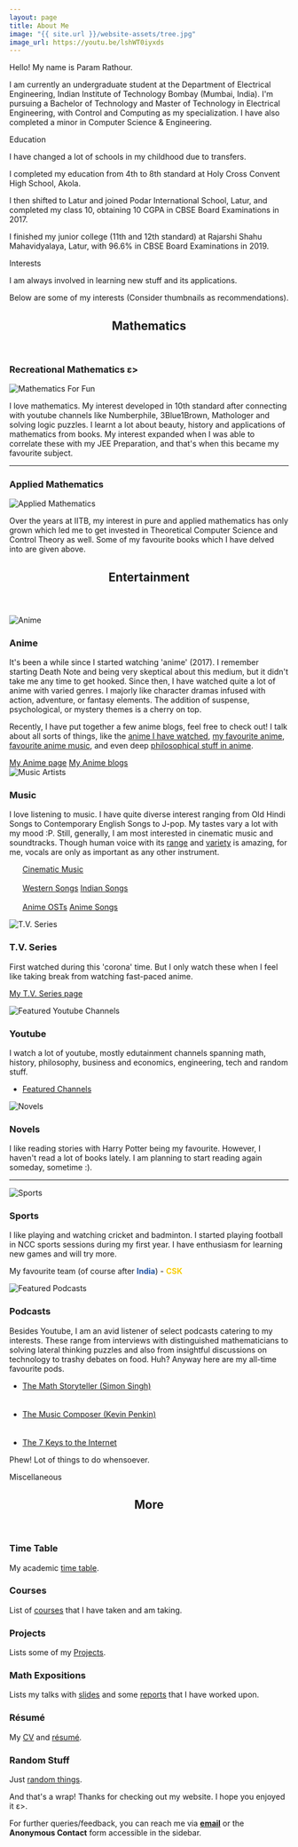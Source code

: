 ```yaml
---
layout: page
title: About Me
image: "{{ site.url }}/website-assets/tree.jpg"
image_url: https://youtu.be/lshWT0iyxds
---
```


Hello! My name is Param Rathour.

I am currently an undergraduate student at the Department of Electrical Engineering, Indian Institute of Technology Bombay (Mumbai, India). I'm pursuing a Bachelor of Technology and Master of Technology in Electrical Engineering, with Control and Computing as my specialization. I have also completed a minor in Computer Science & Engineering.

<buttona class="accordion">Education</buttona>
<div class="panel">
    <p></p>
I have changed a lot of schools in my childhood due to transfers.

I completed my education from 4th to 8th standard at Holy Cross Convent High School, Akola.

I then shifted to Latur and joined Podar International School, Latur, and completed my class 10, obtaining 10 CGPA in CBSE Board Examinations in 2017.

I finished my junior college (11th and 12th standard) at Rajarshi Shahu Mahavidyalaya, Latur, with 96.6% in CBSE Board Examinations in 2019.
</div>
<p></p>
<buttona class="accordion">Interests</buttona>
<div class="panel">
    <p></p>
I am always involved in learning new stuff and its applications.

Below are some of my interests (Consider thumbnails as recommendations).
<!-- Section -->
<section>
    <header class="major">
        <p></p>
        <h2>Mathematics</h2>
    </header>
        <h3>Recreational Mathematics ε></h3>
            <span class="image main"><img src="{{ site.url }}/website-assets/mathematics-for-fun.jpg" alt="Mathematics For Fun" /></span>
            <p>I love mathematics. My interest developed in 10th standard after connecting with youtube channels like Numberphile, 3Blue1Brown, Mathologer and solving logic puzzles. I learnt a lot about beauty, history and applications of mathematics from books. My interest expanded when I was able to correlate these with my JEE Preparation, and that's when this became my favourite subject.</p>
        <hr class="major" />
        <h3>Applied Mathematics</h3>
            <span class="image main"><img src="{{ site.url }}/website-assets/applied-mathematics.jpg" alt="Applied Mathematics" /></span>
            <p>Over the years at IITB, my interest in pure and applied mathematics has only grown which led me to get invested in Theoretical Computer Science and Control Theory as well. Some of my favourite books which I have delved into are given above.</p>
</section>

<!-- Section -->
<section>
    <header class="major">
        <h2>Entertainment</h2>
    </header>
    <div class="posts">
        <article>
            <span href="https://www.youtube.com/channel/UCUUYiPd9TKE62mUn-lJ29AQ" class="image main"><img src="{{ site.url }}/website-assets/anime.jpg" alt="Anime" /></span>
            <h3>Anime</h3>
            <p>It's been a while since I started watching 'anime' (2017). I remember starting Death Note and being very skeptical about this medium, but it didn't take me any time to get hooked.
            <!-- Action, Adventure, Comedy, Drama, Fantasy, Gore, Historical, Horror, Miltary, Mystery, Psychological, Romance, School, Sci-fi, Slice of Life, Sports, Supernatural, Time Travel, Thriller or Tragedy; I have watched them all :D -->
            Since then, I have watched quite a lot of anime with varied genres. I majorly like character dramas infused with action, adventure, or fantasy elements. The addition of suspense, psychological, or mystery themes is a cherry on top.</p>
            <p>Recently, I have put together a few anime blogs, feel free to check out! I talk about all sorts of things, like the <a href="/blog/anime-timeline"> anime I have watched</a>, <a href="blog/hunter-hunter-little-things">my favourite anime</a>, <a href="/blog/anime-soundtracks">favourite anime music</a>, and even deep <a href="blog/philosophy-in-anime">philosophical stuff in anime</a>.</p>
            <a href="/anime" class="button">My Anime page</a>
            <a href="/blog/tags/anime" class="button">My Anime blogs</a>
        </article>
        <article>
            <span class="image main"><img src="{{ site.url }}/website-assets/music.jpg" alt="Music Artists" /></span>
            <h3>Music</h3>
            <p>I love listening to music. I have quite diverse interest ranging from Old Hindi Songs to Contemporary English Songs to J-pop. My tastes vary a lot with my mood :P. Still, generally, I am most interested in cinematic music and soundtracks. Though human voice with its <a href="https://youtu.be/oCrVXdkBCeg">range</a> and <a href="https://youtu.be/2rjbtsX7twc">variety</a> is amazing, for me, vocals are only as important as any other instrument.</p>
            <ul>
                <!-- <li><a href="https://youtu.be/o-ONVkhJVSA">G Minor Bach (Arr. Luo Ni)</a></li>
                <li><a href="https://youtu.be/HEf_xrgmuRI">The Wolf And The Moon by BrunuhVille</a></li>
                <li><a href="https://youtu.be/qR6dzwQahOM">L's Theme</a></li>
                <li><a href="https://youtu.be/l2kwie-gs2o">Trisha's Lullaby</a></li>
                <li><a href="https://youtu.be/xc74Bm__cP8">Only I am missing</a></li>
                <li><a href="https://youtu.be/9Pf3hkYR9T0">Someday (Believe me) by Abo Takeshi</a></li>
                <li><a href="https://youtu.be/VqrCeNjxC-c">Deeply Fast</a></li>
                <li><a href="https://youtu.be/Z4R42NALDy8">To Give a Marionette Life</a></li> -->
                <a href="/cinematic-music" class="button">Cinematic Music</a>
                <br><br>
                <a href="/western-songs" class="button">Western Songs</a>
                <a href="/indian-songs" class="button">Indian Songs</a>
                <br><br>
                <a href="/anime-osts" class="button">Anime OSTs</a>
                <a href="/anime-songs" class="button">Anime Songs</a>
            </ul>
        </article>
        <article>
            <span class="image main"><img src="{{ site.url }}/website-assets/tv-series.jpg" alt="T.V. Series" /></span>
            <h3>T.V. Series</h3>
            <p>First watched during this 'corona' time. But I only watch these when I feel like taking break from watching fast-paced anime.</p>
            <a href="https://www.serializd.com/user/wrath" class="button">My T.V. Series page</a>
            <p></p>
        </article>
        <article>
            <span href="https://www.youtube.com/@TheTaxiDriver1729/channels" class="image main"><img src="{{ site.url }}/website-assets/youtube.jpg" alt="Featured Youtube Channels" /></span>
            <h3>Youtube</h3>
            <p>I watch a lot of youtube, mostly edutainment channels spanning math, history, philosophy, business and economics, engineering, tech and random stuff.</p>
            <ul class="actions">
                <li><a href="https://www.youtube.com/@TheTaxiDriver1729/channels" class="button">Featured Channels</a></li>
            </ul>
        </article>
        <article>
            <span class="image main"><img src="{{ site.url }}/website-assets/novels.jpg" alt="Novels" /></span>
            <h3>Novels</h3>
            <p>I like reading stories with Harry Potter being my favourite. However, I haven't read a lot of books lately. I am planning to start reading again someday, sometime :).</p>
            <hr>
            <a class="image"><img src="{{ site.url }}/website-assets/sports.png" alt="Sports" /></a>
            <h3>Sports</h3>
            <p>I like playing and watching cricket and badminton.
            I started playing football in NCC sports sessions during my first year. I have enthusiasm for learning new games and will try more.</p>
            <p>My favourite team (of course after <b style="color:rgb(34, 85, 164);">India</b>) - <b class="noinversion" style="color:rgb(249,205,5);">CSK</b></p>
        </article>
        <article>
            <span href="https://youtube.com/playlist?list=PLH2AOVeIaWFmnXrXQ_UhKVy9Zp0RtRMm5" class="image main"><img src="{{ site.url }}/website-assets/podcasts.jpg" alt="Featured Podcasts" /></span>
            <h3>Podcasts</h3>
            <p>Besides Youtube, I am an avid listener of select podcasts catering to my interests. These range from interviews with distinguished mathematicians to solving lateral thinking puzzles and also from insightful discussions on technology to trashy debates on food. Huh? Anyway here are my all-time favourite pods.</p>
            <ul class="actions">
                <li><a href="https://youtu.be/kOttzKC33Vk" class="button">The Math Storyteller (Simon Singh)</a></li>
                <br><br>
                <li><a href="https://youtu.be/srdgNtMhrj4" class="button">The Music Composer (Kevin Penkin)</a></li>
                <br><br>
                <li><a href="https://youtu.be/26WvISI14g0" class="button">The 7 Keys to the Internet</a></li>
            </ul>
        </article>
    </div>
</section>
<p>Phew! Lot of things to do whensoever.</p>
</div>
<p></p>
<buttona class="accordion">Miscellaneous</buttona>
<div class="panel">
    <p></p>
<!-- Section -->
<section>
    <header class="major">
        <h2>More</h2>
    </header>
    <div class="features">
        <article>
            <a href="/time-table"><span class="icon fa-calendar"></span></a>
            <div class="content">
                <h3>Time Table</h3>
                <p>My academic <a href="/time-table">time table</a>.</p>
            </div>
        </article>
        <article>
            <a href="/courses"><span class="icon fa-book"></span></a>
            <div class="content">
                <h3>Courses</h3>
                <p>List of <a href="/courses">courses</a> that I have taken and am taking.</p>
            </div>
        </article>
        <!--article>
            <a href="/Blog"><span class="icon fa-user"></span></a>
            <div class="content">
                <h3>Blog</h3>
                <p>My <a href="/Blog">Blog</a>.</p>
            </div>
        </article-->
        <article>
            <a href="/projects"><span class="icon fa-code"></span></a>
            <div class="content">
                <h3>Projects</h3>
                <p>Lists some of my <a href="/projects">Projects</a>.</p>
            </div>
        </article>
        <article>
            <a href="/more-stuff"><span class="icon fa-laptop"></span></a>
            <div class="content">
                <h3>Math Expositions</h3>
                <p>Lists my talks with <a href="/more-stuff/#presentations">slides</a> and some <a href="/more-stuff/#readings">reports</a> that I have worked upon.</p>
            </div>
        </article>
        <article>
            <a href="/resume"><span class="icon fa-file"></span></a>
            <div class="content">
                <h3>Résumé</h3>
                <p>My <a href="{{ site.url }}/Resumes/CV.pdf">CV</a> and <a href="{{ site.url }}/Resumes/Two%20Page.pdf">résumé</a>.</p>
            </div>
        </article>
        <article>
            <a href="/random-stuff"><span class="icon fa-random"></span></a>
            <div class="content">
                <h3>Random Stuff</h3>
                <p>Just <a href="/random-stuff">random things</a>.</p>
            </div>
        </article>
    </div>
    <p>And that's a wrap! Thanks for checking out my website. I hope you enjoyed it ε>.</p>
    <p>For further queries/feedback, you can reach me via <b><a href="mailto:{{ site.instiemail }}" >email</a></b> or the <b>Anonymous Contact</b> form accessible in the sidebar.</p>
</section>
</div>
